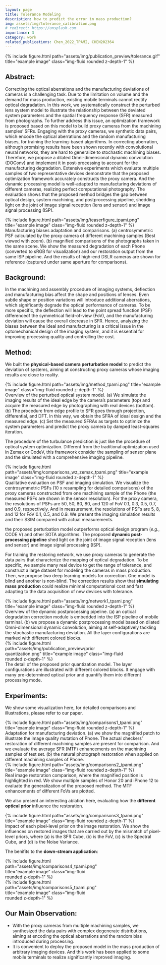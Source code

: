 ```yaml
---
layout: page
title: Tolerance Modeling
description: how to predict the error in mass production?
img: assets/img/tolerance_calibration.png
# redirect: https://unsplash.com
importance: 3
category: work
related_publications: Chen_2022_TPAMI, CHEN202364
---
```


<div class="row">
    <div class="col-sm d-flex justify-content-center mt-3 mt-md-0">
        {% include figure.html path="assets/img/publication_preview/tolerance.gif" title="example image" class="img-fluid rounded z-depth-1" %}
    </div>
</div>

## Abstract: 
Correcting the optical aberrations and the manufacturing deviations of cameras is a challenging task. Due to the limitation on volume and the demand for mass production, existing mobile terminals cannot rectify optical degradation. In this work, we systematically construct the perturbed lens system model to illustrate the relationship between the deviated system parameters and the spatial frequency response (SFR) measured from photographs. To further address this issue, an optimization framework is proposed based on this model to build proxy cameras from the machining samples’ SFRs. Engaging with the proxy cameras, we synthetic data pairs, which encode the optical aberrations and the random manufacturing biases, for training the learning-based algorithms. In correcting aberration, although promising results have been shown recently with convolutional neural networks, they are hard to generalize to stochastic machining biases. Therefore, we propose a dilated Omni-dimensional dynamic convolution (DOConv) and implement it in post-processing to account for the manufacturing degradation. Extensive experiments which evaluate multiple samples of two representative devices demonstrate that the proposed optimization framework accurately constructs the proxy camera. And the dynamic processing model is well-adapted to manufacturing deviations of different cameras, realizing perfect computational photography. The evaluation shows that the proposed method bridges the gap between optical design, system machining, and postprocessing pipeline, shedding light on the joint of image signal reception (lens and sensor) and image signal processing (ISP).

<div class="row">
    <div class="col-sm d-flex justify-content-center mt-3 mt-md-0">
        {% include figure.html path="assets/img/teaserfigure_tpami.png" title="example image" class="img-fluid rounded z-depth-1" %}
    </div>
</div>
<div class="caption">
    Manufacturing biases adaptation and comparisons. (a) centrosymmetric PSF calculated by the proxy camera of different machining samples (Best viewed with zoom). (b) magnified comparisons of the photographs taken in the same scene. We show the measured degradation of each Phone (converted to sRGB for visualization) and our restoration output from the same ISP pipeline. And the results of high-end DSLR cameras are shown for reference (captured under same aperture for comparisons).
</div>

## Background: 
In the machining and assembly procedure of imaging systems, deflection and manufacturing bias affect the shape and positions of lenses. Even subtle shape or position variations will introduce additional aberrations, which significantly degrade the optical performance of cameras. To be more specific, the deflection will lead to the point spread function (PSF) differenceof the symmetrical field-of-view (FoV), and the manufacturing deviation will cause the overall decrease in SFR. Hence, analyzing the biases between the ideal and manufacturing is a critical issue in the optomechanical design of the imaging system, and it is essential for improving processing quality and controlling the cost.

## Method:
We built the **physical-based camera perturbation model** to predict the deviation of systems, aiming at constructing proxy cameras whose imaging results are close to reality.

<div class="row">
    <div class="col-sm d-flex justify-content-center mt-3 mt-md-0">
        {% include figure.html path="assets/img/method_tpami.png" title="example image" class="img-fluid rounded z-depth-1" %}
    </div>
</div>
<div class="caption">
    Overview of the perturbed optical system model. (a) We simulate the imaging results of the ideal edge by the camera’s parameters (top) and acquire the measured edge by photographing with real devices (bottom). (b) The procedure from edge profile to SFR goes through projection, differential, and DFT. In this way, we obtain the SFRA of ideal design and the measured edge. (c) Set the measured SFRAs as targets to optimize the system parameters and predict the proxy camera by damped least-squares iteration.
</div>

The procedure of the turbulance prediction is just like the procedure of optical system optimization. Different from the traditional optimization used in Zemax or CodeV, this framework consider the sampling of sensor plane and the simulated with a comprehensive imaging pipeline.

<div class="row">
    <div class="col-sm d-flex justify-content-center mt-3 mt-md-0">
        {% include figure.html path="assets/img/comparisons_wz_zemax_tpami.png" title="example image" class="img-fluid rounded z-depth-1" %}
    </div>
</div>
<div class="caption">
    Qualitative evaluation on PSF and imaging simulation. We visualize the centrosymmetric PSFs (10 x resampling for detailed comparisons) of the proxy cameras constructed from one machining sample of the Phone (the measured PSFs are shown in the sensor resolution). For the proxy camera, the resolutions of PSFs are 50, 50, 80, 80, and 120 of FoV 0.1, 0.3, 0.5, 0.7, and 0.9, respectively. And in measurement, the resolutions of PSFs are 5, 8, and 12 for FoV 0.1, 0.5, and 0.9. We present the imaging simulation results and their SSIM compared with actual measurements.
</div>

the proposed perturbation model outperforms optical design program (*e.g.*, CODE V) and other SOTA algorithms. The proposed **dynamic post-processing pipeline** shed light on the joint of image signal reception (lens and sensor) and image signal processing (ISP).

For training the restoring network, we use proxy cameras to generate the data pairs that characterize the mapping of optical degradation. To be specific, we sample many real device to get the range of tolerance, and construct a large dataset for modeling the cameras in mass production. Then, we propose two deep learning models for correction. One model is blind and another is non-blind. The correction results show that **simulating mass production** could realize minimal computational cost and fast adapting to the data acquisition of new devices with tolerance.

<div class="row">
    <div class="col-sm d-flex justify-content-center mt-3 mt-md-0">
        {% include figure.html path="assets/img/network1_tpami.png" title="example image" class="img-fluid rounded z-depth-1" %}
    </div>
</div>
<div class="caption">
    Overview of the dynamic postprocessing pipeline. (a) an optical degradation correction module is embedded into the ISP pipeline of mobile terminal. (b) we propose a dynamic postprocessing model based on dilated Omni-dimensional dynamic convolution, aiming at self-adaptively tackling the stochastic manufacturing deviation. All the layer configurations are marked with different colored blocks.
</div>

<div class="row">
    <div class="col-sm d-flex justify-content-center mt-3 mt-md-0">
        <div style="max-width: 80%;">
            {% include figure.html path="assets/img/publication_preview/prior quantization.png" title="example image" class="img-fluid rounded z-depth-1" %}
        </div>
    </div>
</div>
<div class="caption">
    The detail of the proposed prior quantization model. The layer configurations are illustrated with different colored blocks. It engage with many pre-determined optical prior and quantify them into different processing mode.
</div>

## Experiments: 
We show some visualization here, for detailed comparisons and illustrations, please refer to our paper.
<div class="row">
    <div class="col-sm d-flex justify-content-center mt-3 mt-md-0">
        {% include figure.html path="assets/img/comparisons1_tpami.png" title="example image" class="img-fluid rounded z-depth-1" %}
    </div>
</div>
<div class="caption">
    Adaptation for manufacturing deviation. (a) we show the magnified patch to illustrate the image quality mutation of Phone. The actual checkers’ restoration of different machining samples are present for comparison. And we evaluate the average SFR (MTF) enhancements on the machining samples of test set. (b) the natural photograph restoration when applied on different machining samples of Phone.
</div>

<div class="row">
    <div class="col-sm d-flex justify-content-center mt-3 mt-md-0">
        {% include figure.html path="assets/img/comparisons2_tpami.png" title="example image" class="img-fluid rounded z-depth-1" %}
    </div>
</div>
<div class="caption">
    Real image restoration comparison, where the magnified position is highlighted in red. We show multiple samples of Honor 20 and iPhone 12 to evaluate the generalization of the proposed method. The MTF enhancements of different FoVs are plotted.
</div>

We also present an interesting ablation here, evaluating how the **different optical prior** influence the restoration.

<div class="row">
    <div class="col-sm d-flex justify-content-center mt-3 mt-md-0">
        {% include figure.html path="assets/img/comparisons3_tpami.png" title="example image" class="img-fluid rounded z-depth-1" %}
    </div>
</div>
<div class="caption">
    Impact of each pixel-level prior on the image restoration. We show the influences on restored images that are carried out by the mismatch of pixel-level priors, where (a) is the SFR Cube, (b) is the FoV, (c) is the Spectral Cube, and (d) is the Noise Variance.
</div>

The benifits to the **down-stream application**:
<div class="row">
    <div class="col-sm d-flex justify-content-center mt-3 mt-md-0">
        <div style="max-width: 60%;">
            {% include figure.html path="assets/img/comparisons4_tpami.png" title="example image" class="img-fluid rounded z-depth-1" %}
        </div>
    </div>
</div>
<div class="row">
    <div class="col-sm d-flex justify-content-center mt-3 mt-md-0">
        <div style="max-width: 60%;">    
            {% include figure.html path="assets/img/comparisons5_tpami.png" title="example image" class="img-fluid rounded z-depth-1" %}
        </div>
    </div>
</div>

## Our Main Observation: 
- With the proxy cameras from multiple machining samples, we synthesized the data pairs with complex degenerate distributions, aiming at encoding the optical aberrations and the random bias introduced during processing. 
- It is convenient to deploy the proposed model in the mass production of arbitrary imaging devices. And this work has been applied to some mobile terminals to realize significantly improved imaging.